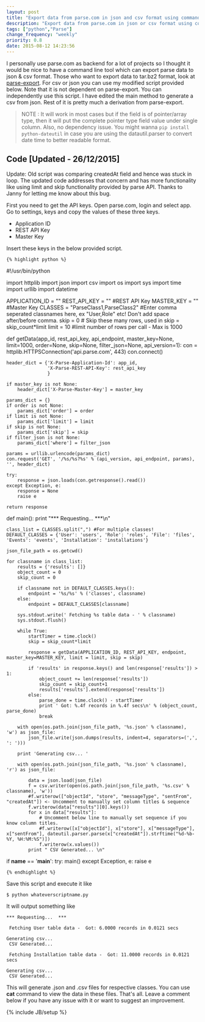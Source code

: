```yaml
---
layout: post
title: "Export data from parse.com in json and csv format using command line [Python]"
description: "Export data from parse.com in json or csv format using command line."
tags: ["python","Parse"]
change_frequency: "weekly"
priority: 0.8
date: 2015-08-12 14:23:56
---
```


I personally use parse.com as backend for a lot of projects so I thought it would be nice to have a command line tool which can export parse data to json & csv format. Those who want to export data to tar.bz2 format, look at [parse-export](https://github.com/expa/parse-export). For csv or json you can use my modified script provided below. Note that it is not dependent on parse-export. You can independently use this script. I have edited the main method to generate a csv from json. Rest of it is pretty much a derivation from parse-export.

> NOTE : It will work in most cases but if the field is of pointer/array type, then it will put the complete pointer type field value under single column. Also, no dependency issue. You might wanna `pip install python-dateutil` in case you are using the datautil.parser to convert date time to better readable format.

## Code [Updated - 26/12/2015]

Update: Old script was comparing createdAt field and hence was stuck in loop. The updated code addresses that concern and has more functionality like using limit and skip functionality provided by parse API. Thanks to Janny for letting me know about this bug.

First you need to get the API keys. Open parse.com, login and select app. Go to settings, keys and copy the values of these three keys.

* Application ID
* REST API Key
* Master Key

Insert these keys in the below provided script.

 	{% highlight python %}
#!/usr/bin/python

import httplib
import json
import csv
import os
import sys
import time
import urllib
import datetime

APPLICATION_ID = ""
REST_API_KEY = "" #REST API Key
MASTER_KEY = "" #Master Key
CLASSES = "ParseClass1,ParseClass2" #Enter comma seperated classnames here, ex "User,Role" etc! Don't add space after/before comma.
skip = 0 # Skip these many rows, used in skip = skip_count*limit
limit = 10 #limit number of rows per call - Max is 1000

def getData(app_id, rest_api_key, api_endpoint, master_key=None, limit=1000, order=None, skip=None, filter_json=None, api_version=1):
    con = httplib.HTTPSConnection('api.parse.com', 443)
    con.connect()

    header_dict = {'X-Parse-Application-Id': app_id,
                   'X-Parse-REST-API-Key': rest_api_key
                   }

    if master_key is not None:
        header_dict['X-Parse-Master-Key'] = master_key

    params_dict = {}
    if order is not None:
        params_dict['order'] = order
    if limit is not None:
        params_dict['limit'] = limit
    if skip is not None:
        params_dict['skip'] = skip
    if filter_json is not None:
        params_dict['where'] = filter_json

    params = urllib.urlencode(params_dict)
    con.request('GET', '/%s/%s?%s' % (api_version, api_endpoint, params), '', header_dict)

    try:
        response = json.loads(con.getresponse().read())
    except Exception, e:
        response = None
        raise e

    return response

def main():
    print "*** Requesting...  ***\n"

    class_list = CLASSES.split(",") #For multiple classes!
    DEFAULT_CLASSES = {'User': 'users', 'Role': 'roles', 'File': 'files', 'Events': 'events', 'Installation': 'installations'}

    json_file_path = os.getcwd()

    for classname in class_list:
        results = {'results': []}
        object_count = 0
        skip_count = 0

        if classname not in DEFAULT_CLASSES.keys():
            endpoint = '%s/%s' % ('classes', classname)
        else:
            endpoint = DEFAULT_CLASSES[classname]

        sys.stdout.write(' Fetching %s table data - ' % classname)
        sys.stdout.flush()

        while True:
            startTimer = time.clock()
            skip = skip_count*limit

            response = getData(APPLICATION_ID, REST_API_KEY, endpoint, master_key=MASTER_KEY, limit = limit, skip = skip)

            if 'results' in response.keys() and len(response['results']) > 1:
                object_count += len(response['results'])
                skip_count = skip_count+1
                results['results'].extend(response['results'])
            else:
                parse_done = time.clock() - startTimer
                print ' Got: %.4f records in %.4f secs\n' % (object_count, parse_done)
                break

        with open(os.path.join(json_file_path, '%s.json' % classname), 'w') as json_file:
            json_file.write(json.dumps(results, indent=4, separators=(',', ': ')))

        print 'Generating csv... '

        with open(os.path.join(json_file_path, '%s.json' % classname), 'r') as json_file:

            data = json.load(json_file)
            f = csv.writer(open(os.path.join(json_file_path, '%s.csv' % classname), 'w'))
            #f.writerow(["objectId", "store", "messageType", "sentFrom", "createdAt"]) <- Uncomment to manually set column titles & sequence
            f.writerow(data["results"][0].keys())
            for x in data["results"]:
                # Uncomment below line to manually set sequence if you know column titles.
                #f.writerow([x["objectId"], x["store"], x["messageType"], x["sentFrom"], dateutil.parser.parse(x["createdAt"]).strftime("%d-%b-%Y, %H:%M:%S")])
                f.writerow(x.values())
            print " CSV Generated... \n"

if __name__ == '__main__':
    try:
        main()
    except Exception, e:
        raise e

	{% endhighlight %}

Save this script and execute it like

	$ python whateverscriptname.py

It will output something like

	*** Requesting...  ***

	 Fetching User table data -  Got: 6.0000 records in 0.0121 secs

	Generating csv...
	 CSV Generated...

	 Fetching Installation table data -  Got: 11.0000 records in 0.0121 secs

	Generating csv...
	 CSV Generated...

This will generate .json and .csv files for respective classes. You can use **cat** command to view the data in these files. That's all. Leave a comment below if you have any issue with it or want to suggest an improvement.


{% include JB/setup %}

